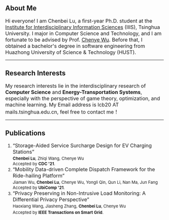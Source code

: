 ## About Me ##
<font size=3>Hi everyone! I am Chenbei Lu, a first-year Ph.D. student at the <a href="https://iiis.tsinghua.edu.cn/about/" target="_blank">Institute for Interdisciplinary Information Sciences</a> (IIIS), Tsinghua University. I major in Computer Science and Technology, and I am fortunate to be advised by Prof. <a href="http://www.wuchenye.cn/" target="_blank">Chenye Wu</a>. Before that, I obtained a bachelor's degree in software engineering from Huazhong University of Science & Technology (HUST).</font>

---
## Research Interests ##

<font size=3> My research interests lie in the interdisciplinary research of <b>Computer Science</b> and <b>Energy-Transportation Systems</b>, especially with the perspective of game theory, optimization, and machine learning. My Email address is lcb20 AT mails.tsinghua.edu.cn, feel free to contact me！</font>

---
## Publications ##

1. <font size=3>“Storage-Aided Service Surcharge Design for EV Charging Stations”<font size=3>  <br>
    <font size=2><b>Chenbei Lu</b>, Zhiqi Wang, Chenye Wu<font size=2> <br>
    <font size=2>Accepted by <b>CDC '21</b>.<font size=2>
2. <font size=3>“Mobility Data-driven Complete Dispatch Framework for the Ride-hailing Platform”<font size=3><br>
    <font size=2>Jiaman Wu, <b>Chenbei Lu</b>, Chenye Wu, Yongli Qin, Qun Li, Nan Ma, Jun Fang<font size=2><br>
    <font size=2>Accepted by <b>UbiComp '21</b>.<font size=2>
4.  <font size=3>“Privacy Preserving in Non-Intrusive Load Monitoring: A Differential Privacy Perspective”<font size=3><br>
    <font size=2>Haoxiang Wang, Jiasheng Zhang, <b>Chenbei Lu</b>, Chenye Wu</font><br>
    <font size=2>Accepted by <b>IEEE Transactions on Smart Grid</b>.</font>



